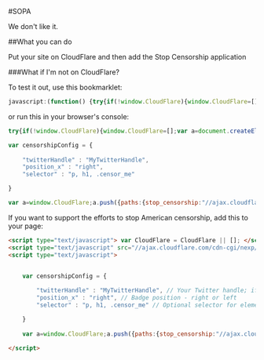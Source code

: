#SOPA

We don't like it.

##What you can do

Put your site on CloudFlare and then add the Stop Censorship application

###What if I'm not on CloudFlare?

To test it out, use this bookmarklet:

```javascript
javascript:(function() {try{if(!window.CloudFlare){window.CloudFlare=[];var a=document.createElement("script"),b=document.getElementsByTagName("head")[0];a.type="text/javascript";a.async=!0;a.src="//ajax.cloudflare.com/cdn-cgi/nexp/cloudflare.js";b.appendChild(a)}}catch(c){};var a=window.CloudFlare;a.push({paths:{stop_censorship:"//ajax.cloudflare.com/cdn-cgi/nexp/apps/"}});a.push(function(b,c){c("stop_censorship/config",function(){return {}});b(["stop_censorship"])})})();
```

or run this in your browser's console:

```JavaScript
try{if(!window.CloudFlare){window.CloudFlare=[];var a=document.createElement("script"),b=document.getElementsByTagName("head")[0];a.type="text/javascript";a.async=!0;a.src="//ajax.cloudflare.com/cdn-cgi/nexp/cloudflare.js";b.appendChild(a)}}catch(c){};

var censorshipConfig = {
    
    "twitterHandle" : "MyTwitterHandle",
    "position_x" : "right",
    "selector" : "p, h1, .censor_me"

}

var a=window.CloudFlare;a.push({paths:{stop_censorship:"//ajax.cloudflare.com/cdn-cgi/nexp/apps/"}});a.push(function(b,c){c("stop_censorship/config",function(){return censorshipConfig});b(["stop_censorship"])});
```

If you want to support the efforts to stop American censorship, add this to your page:

```html
<script type="text/javascript"> var CloudFlare = CloudFlare || []; </script>
<script type="text/javascript" src="//ajax.cloudflare.com/cdn-cgi/nexp/cloudflare.js" async></script>
<script type="text/javascript">


    var censorshipConfig = {
        
        "twitterHandle" : "MyTwitterHandle", // Your Twitter handle; if not provided, your website domain will be used.
        "position_x" : "right", // Badge position - right or left
        "selector" : "p, h1, .censor_me" // Optional selector for elements to censor. Remove for default.

    }
    
    var a=window.CloudFlare;a.push({paths:{stop_censorship:"//ajax.cloudflare.com/cdn-cgi/nexp/apps/"}});a.push(function(b,c){c("stop_censorship/config",function(){return censorshipConfig});b(["stop_censorship"])});

</script>
```



